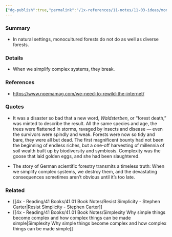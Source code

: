 ```yaml
---
{"dg-publish":true,"permalink":"/1x-references/11-notes/11-03-ideas/monocultured-forests-die/","title":"Monocultured forests die","created":"2024-05-01T21:05:49.079+03:00","updated":"2024-07-02T08:30:36.183+03:00"}
---
```



### Summary
- In natural settings, monocultured forests do not do as well as diverse forests.

### Details
- When we simplify complex systems, they break.

### References
- https://www.noemamag.com/we-need-to-rewild-the-internet/

### Quotes
- It was a disaster so bad that a new word, _Waldsterben_, or “forest death,” was minted to describe the result. All the same species and age, the trees were flattened in storms, ravaged by insects and disease — even the survivors were spindly and weak. Forests were now so tidy and bare, they were all but dead. The first magnificent bounty had not been the beginning of endless riches, but a one-off harvesting of millennia of soil wealth built up by biodiversity and symbiosis. Complexity was the goose that laid golden eggs, and she had been slaughtered.

- The story of German scientific forestry transmits a timeless truth: When we simplify complex systems, we destroy them, and the devastating consequences sometimes aren’t obvious until it’s too late.

### Related
- [[4x - Reading/41 Books/41.01 Book Notes/Resist Simplicity - Stephen Carter\|Resist Simplicity - Stephen Carter]]
- [[4x - Reading/41 Books/41.01 Book Notes/Simplexity Why simple things become complex and how complex things can be made simple\|Simplexity Why simple things become complex and how complex things can be made simple]]